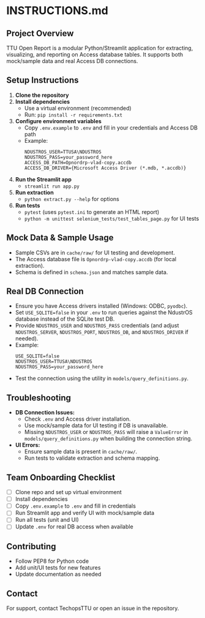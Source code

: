 # INSTRUCTIONS.md

## Project Overview
TTU Open Report is a modular Python/Streamlit application for extracting, visualizing, and reporting on Access database tables. It supports both mock/sample data and real Access DB connections.

## Setup Instructions
1. **Clone the repository**
2. **Install dependencies**
   - Use a virtual environment (recommended)
   - Run: `pip install -r requirements.txt`
3. **Configure environment variables**
   - Copy `.env.example` to `.env` and fill in your credentials and Access DB path
   - Example:
     ```
     NDUSTROS_USER=TTUSA\NDUSTROS
     NDUSTROS_PASS=your_password_here
     ACCESS_DB_PATH=Opnordrp-vlad-copy.accdb
     ACCESS_DB_DRIVER={Microsoft Access Driver (*.mdb, *.accdb)}
     ```
4. **Run the Streamlit app**
   - `streamlit run app.py`
5. **Run extraction**
   - `python extract.py --help` for options
6. **Run tests**
   - `pytest` (uses `pytest.ini` to generate an HTML report)
   - `python -m unittest selenium_tests/test_tables_page.py` for UI tests

## Mock Data & Sample Usage
- Sample CSVs are in `cache/raw/` for UI testing and development.
- The Access database file is `Opnordrp-vlad-copy.accdb` (for local extraction).
- Schema is defined in `schema.json` and matches sample data.

## Real DB Connection
- Ensure you have Access drivers installed (Windows: ODBC, `pyodbc`).
- Set `USE_SQLITE=false` in your `.env` to run queries against the NdustrOS
  database instead of the SQLite test DB.
- Provide `NDUSTROS_USER` and `NDUSTROS_PASS` credentials (and adjust
  `NDUSTROS_SERVER`, `NDUSTROS_PORT`, `NDUSTROS_DB`, and `NDUSTROS_DRIVER` if
  needed).
- Example:
  ```
  USE_SQLITE=false
  NDUSTROS_USER=TTUSA\NDUSTROS
  NDUSTROS_PASS=your_password_here
  ```
- Test the connection using the utility in `models/query_definitions.py`.

## Troubleshooting
- **DB Connection Issues:**
  - Check `.env` and Access driver installation.
  - Use mock/sample data for UI testing if DB is unavailable.
  - Missing `NDUSTROS_USER` or `NDUSTROS_PASS` will raise a `ValueError`
    in `models/query_definitions.py` when building the connection string.
- **UI Errors:**
  - Ensure sample data is present in `cache/raw/`.
  - Run tests to validate extraction and schema mapping.

## Team Onboarding Checklist
- [ ] Clone repo and set up virtual environment
- [ ] Install dependencies
- [ ] Copy `.env.example` to `.env` and fill in credentials
- [ ] Run Streamlit app and verify UI with mock/sample data
- [ ] Run all tests (unit and UI)
- [ ] Update `.env` for real DB access when available

## Contributing
- Follow PEP8 for Python code
- Add unit/UI tests for new features
- Update documentation as needed

## Contact
For support, contact TechopsTTU or open an issue in the repository.
